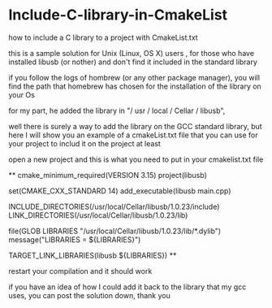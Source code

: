 # Include-C-library-in-CmakeList
how to include a C library to a project with CmakeList.txt

this is a sample solution for  Unix (Linux, OS X) users , for those who have installed libusb (or nother) and don't find it included in the standard library

if you follow the logs of hombrew (or any other package manager), you will find the path that homebrew has chosen for the installation of the library on your Os

for my part, he added the library in "/ usr / local / Cellar / libusb",

well there is surely a way to add the library on the GCC standard library, but here I will show you an example of a cmakeList.txt file that you can use for your project to includ it on the project at least 

open a new project and this is what you need to put in your cmakelist.txt file

**
cmake_minimum_required(VERSION 3.15)
project(libusb)

set(CMAKE_CXX_STANDARD 14)
add_executable(libusb main.cpp)

INCLUDE_DIRECTORIES(/usr/local/Cellar/libusb/1.0.23/include)
LINK_DIRECTORIES(/usr/local/Cellar/libusb/1.0.23/lib)

file(GLOB LIBRARIES "/usr/local/Cellar/libusb/1.0.23/lib/*.dylib")
message("LIBRARIES = ${LIBRARIES}")

TARGET_LINK_LIBRARIES(libusb ${LIBRARIES})
**

restart your compilation and it should work

if you have an idea of how I could add it back to the library that my gcc uses, you can post the solution down, thank you
